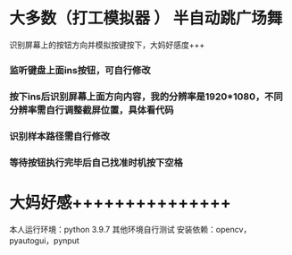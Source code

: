 # 大多数（打工模拟器 ） 半自动跳广场舞
识别屏幕上的按钮方向并模拟按键按下，大妈好感度+++



### 监听键盘上面ins按钮，可自行修改
### 按下ins后识别屏幕上面方向内容，我的分辨率是1920*1080，不同分辨率需自行调整截屏位置，具体看代码
### 识别样本路径需自行修改

### 等待按钮执行完毕后自己找准时机按下空格

# 大妈好感+++++++++++++++


本人运行环境：python 3.9.7 其他环境自行测试
安装依赖：opencv，pyautogui，pynput


